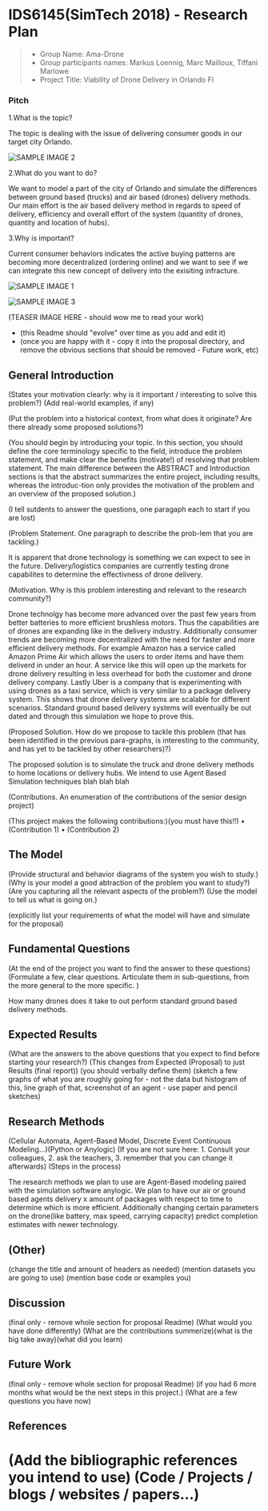 # IDS6145(SimTech 2018) - Research Plan

> * Group Name: Ama-Drone
> * Group participants names: Markus Loennig, Marc Mailloux, Tiffani Marlowe
> * Project Title: Viability of Drone Delivery in Orlando Fl

### Pitch

1.What is the topic?

The topic is dealing with the issue of delivering consumer goods in our target city Orlando.

![SAMPLE IMAGE 2](images/Huge.jpg)

2.What do you want to do?

We want to model a part of the city of Orlando and simulate the differences between ground based (trucks) and air based (drones) delivery methods. Our main effort is the air based delivery method in regards to speed of delivery, efficiency and overall effort of the system (quantity of drones, quantity and location of hubs).

3.Why is important?

Current consumer behaviors indicates the active buying patterns are becoming more decentralized (ordering online) and we want to see if we can integrate this new concept of delivery into the exisiting infracture.


![SAMPLE IMAGE 1](images/DHL.jpg)

![SAMPLE IMAGE 3](images/Primeair.jpg)


(TEASER IMAGE HERE - should wow me to read your work)



* (this Readme should "evolve" over time as you add and edit it)
* (once you are happy with it - copy it into the proposal directory, and remove the obvious sections that should be removed - Future work, etc)


## General Introduction

(States your motivation clearly: why is it important / interesting to solve this problem?)
(Add real-world examples, if any)

(Put the problem into a historical context, from what does it originate? Are there already some proposed solutions?)


(You should begin by introducing your topic. In this section, you should define the core terminology specific to the field, introduce the problem statement, and make clear the benefits (motivate!) of resolving that problem statement. The main difference between the ABSTRACT and Introduction sections is that the abstract summarizes the entire project, including results, whereas the introduc-tion only provides the motivation of the problem and an overview of the proposed solution.)

(I tell sutdents to answer the questions, one paragaph each to start if you are lost)

(Problem Statement. One paragraph to describe the prob-lem that you are tackling.)

It is apparent that drone technology is something we can expect to see in the future. Delivery/logistics companies are currently testing drone capabilites to determine the effectivness of drone delivery. 

(Motivation. Why is this problem interesting and relevant to the research community?)


Drone technolgy has become more advanced over the past few years from better batteries to more efficient brushless motors. Thus the capabilities are of drones are expanding like in the delivery industry. Additionally consumer trends are becoming more decentralized with the need for faster and more efficient delivery methods. For example Amazon has a service called Amazon Prime Air which allows the users to order items and have them deliverd in under an hour. A service like this will open up the markets for drone delivery resulting in less overhead for both the customer and drone delivery company. Lastly Uber is a company that is experimenting with using drones as a taxi service, which is very similar to a package delivery system. This shows that drone delivery systems are scalable for different scenarios. Standard ground based delivery systems will eventually be out dated and through this simulation we hope to prove this.


(Proposed Solution. How do we propose to tackle this problem (that has been identified in the previous para-graphs, is interesting to the community, and has yet to be tackled by other researchers)?)

The proposed solution is to simulate the truck and drone delivery methods to home locations or delivery hubs. We intend to use Agent Based Simulation techniques blah blah blah

(Contributions. An enumeration of the contributions of the senior design project)

(This project makes the following contributions:)(you must have this!!)
•	(Contribution 1)
•	(Contribution 2)



## The Model

(Provide structural and behavior diagrams of the system you wish to study.) (Why is your model a good abtraction of the problem you want to study?) (Are you capturing all the relevant aspects of the problem?) (Use the model to tell us what is going on.)

(explicitly list your requirements of what the model will have and simulate for the proposal)

## Fundamental Questions
(At the end of the project you want to find the answer to these questions) (Formulate a few, clear questions. Articulate them in sub-questions, from the more general to the more specific. )

How many drones does it take to out perform standard ground based delivery methods. 

## Expected Results
(What are the answers to the above questions that you expect to find before starting your research?) (This changes from Expected (Proposal) to just Results (final report)) (you should verbally define them) (sketch a few graphs of what you are roughly going for - not the data but histogram of this, line graph of that, screenshot of an agent - use paper and pencil sketches)

## Research Methods
(Cellular Automata, Agent-Based Model, Discrete Event Continuous Modeling...)(Python or Anylogic) (If you are not sure here: 1. Consult your colleagues, 2. ask the teachers, 3. remember that you can change it afterwards) (Steps in the process)

The research methods we plan to use are Agent-Based modeling paired with the simulation software anylogic. We plan to have our air or ground based agents delivery x amount of packages with respect to time to determine which is more efficient. Additionally changing certain parameters on the drone(like battery, max speed, carrying capacity) predict completion estimates with newer technology. 

## (Other)
(change the title and amount of headers as needed) (mention datasets you are going to use) (mention base code or examples you)

## Discussion
(final only - remove whole section for proposal Readme) (What would you have done differently) (What are the contributions summerize)(what is the big take away)(what did you learn)

## Future Work
(final only - remove whole section for proposal Readme) (if you had 6 more months what would be the next steps in this project.) (What are a few questions you have now)

## References
(Add the bibliographic references you intend to use)  (Code / Projects / blogs / websites / papers...)
=======
